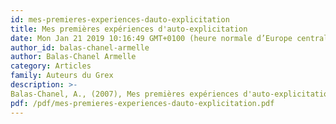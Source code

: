 ```yaml
---
id: mes-premieres-experiences-dauto-explicitation
title: Mes premières expériences d'auto-explicitation
date: Mon Jan 21 2019 10:16:49 GMT+0100 (heure normale d’Europe centrale)
author_id: balas-chanel-armelle
author: Balas-Chanel Armelle
category: Articles
family: Auteurs du Grex
description: >-
Balas-Chanel, A., (2007), Mes premières expériences d'auto-explicitation, Expliciter n° 69, p. 55 - 67. 
pdf: /pdf/mes-premieres-experiences-dauto-explicitation.pdf
---
```

